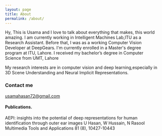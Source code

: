 ```yaml
---
layout: page
title: About
permalink: /about/
---
```


Hy, This is Usama and I love to talk about everything that makes, this world amazing. I am currently working in Intelligent Machines Lab,ITU as a Research Assistant. Before that, I was as a working Computer Vision Developer at DeepGears. I'm currently enrolled in a Master's degree program at ITU, Lahore. I received my bachelor’s degree in Computer Science from UMT, Lahore

My research interests are in computer vision and deep learning,especially in 3D Scene Understanding and Neural Implicit Representations. 

### Contact me

[usamahasan72@gmail.com](mailto:email@domain.com)


#### Publications.

AEPI: insights into the potential of deep representations for human identification through outer ear images
U Hasan, W Hussain, N Rasool
Multimedia Tools and Applications 81 (8), 10427-10443
